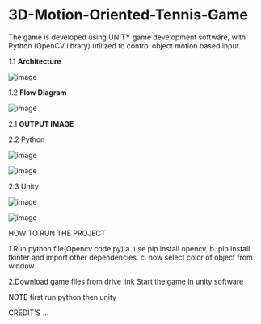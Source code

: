 # 3D-Motion-Oriented-Tennis-Game
The game is developed using UNITY game development software, with Python (OpenCV library) utilized to control object motion based input.




1.1 **Architecture**

![image](https://github.com/AKASH1INDIAN/3D-Motion-Oriented-Tennis-Game/assets/94530512/8f7f5ed4-f694-4538-b8f6-6a6d13edbb2b)



1.2 **Flow Diagram**

![image](https://github.com/AKASH1INDIAN/3D-Motion-Oriented-Tennis-Game/assets/94530512/01557215-0f2f-406e-92d2-8be5ab58ca4b)




2.1 **OUTPUT IMAGE**

2.2 Python

![image](https://github.com/AKASH1INDIAN/3D-Motion-Oriented-Tennis-Game/assets/94530512/7fb84ec6-55a5-4533-83a8-db3b9b8b0781)

![image](https://github.com/AKASH1INDIAN/3D-Motion-Oriented-Tennis-Game/assets/94530512/3a36bc1e-10eb-4f60-bdbe-2407b7d3c2ed)



2.3 Unity

![image](https://github.com/AKASH1INDIAN/3D-Motion-Oriented-Tennis-Game/assets/94530512/b3a18b20-a410-44df-a6e3-c3fabb39c27c)

![image](https://github.com/AKASH1INDIAN/3D-Motion-Oriented-Tennis-Game/assets/94530512/88b2f9a9-c307-40ec-9c51-a952a21fb940)




HOW TO RUN THE PROJECT

1.Run python file(Opencv code.py)
a. use pip install opencv.
b. pip install tkinter and import other dependencies.
c. now select color of object from window.
  
2.Download game files from drive link
Start the game in unity software
  
NOTE first run python then unity




CREDIT'S
...
